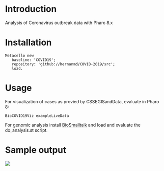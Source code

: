 # Introduction

Analysis of Coronavirus outbreak data with Pharo 8.x

# Installation

```smalltalk
Metacello new
   baseline: 'COVID19';
   repository: 'github://hernanmd/COVID-2019/src';
   load.
```

# Usage

For visualization of cases as provied by CSSEGISandData, evaluate in Pharo 8:

```smalltalk
BioCOVID19Viz exampleLiveData
```

For genomic analysis install [BioSmalltalk](https://github.com/hernanmd/BioSmalltalk) and load and evaluate the do_analysis.st script.

# Sample output

![](https://user-images.githubusercontent.com/4825959/75620782-ec299d80-5b6b-11ea-918a-8cee8d3aa419.png)
